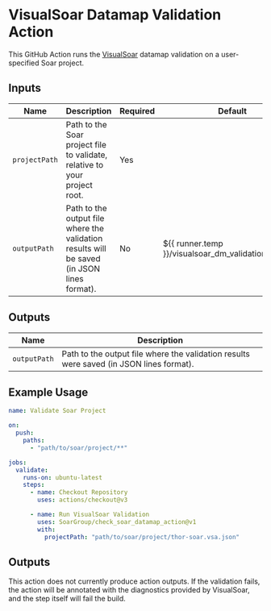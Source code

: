 # VisualSoar Datamap Validation Action

This GitHub Action runs the [VisualSoar](https://github.com/SoarGroup/VisualSoar) datamap validation on a user-specified Soar project.

## Inputs

| Name          | Description                                                                                           | Required | Default                                               |
|---------------|-------------------------------------------------------------------------------------------------------|----------|-------------------------------------------------------|
| `projectPath` | Path to the Soar project file to validate, relative to your project root.                             | Yes      |                                                       |
| `outputPath`  | Path to the output file where the validation results will be saved (in JSON lines format).            | No       | ${{ runner.temp }}/visualsoar_dm_validation_log.jsonl |

## Outputs

| Name          | Description                                                                                        |
|---------------|----------------------------------------------------------------------------------------------------|
| `outputPath`  | Path to the output file where the validation results were saved (in JSON lines format).            |

## Example Usage

```yaml
name: Validate Soar Project

on:
  push:
    paths:
      - "path/to/soar/project/**"

jobs:
  validate:
    runs-on: ubuntu-latest
    steps:
      - name: Checkout Repository
        uses: actions/checkout@v3

      - name: Run VisualSoar Validation
        uses: SoarGroup/check_soar_datamap_action@v1
        with:
          projectPath: "path/to/soar/project/thor-soar.vsa.json"
```

## Outputs

This action does not currently produce action outputs. If the validation fails, the action will be annotated with the diagnostics provided by VisualSoar, and the step itself will fail the build.

